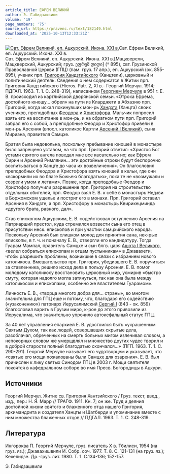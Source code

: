 ```yaml
---
article_title: ЕФРЕМ ВЕЛИКИЙ
author: Э. Габидзашвили
volume: '19'
page_numbers: '75'
source_url: https://pravenc.ru/text/182149.html
downloaded_at: '2025-10-13T12:33:21Z'
---
```


[![Свт. Ефрем Великий, еп. Ацкурский. Икона. XXI в.](https://pravenc.ru/data/402/487/1234/i200.jpg "Кликните для увеличения картинки")](https://pravenc.ru/data/402/487/1234/i400.jpg)Свт. Ефрем Великий, еп. Ацкурский. Икона. XXI в.  
Свт. Ефрем Великий, еп. Ацкурский. Икона. XXI в.[Мацкверели, Мацхверский, Ацкурский; груз. ეფრემ დიდი] († 895), свт. Грузинской Православной Церкви (ГПЦ) (пам. груз. 17 апр.), еп. Ацкурский (ок. 855-895), ученик прп. [Григория Хандзтийского](<https://pravenc.ru/text/Григория Хандзтийского.html>) (Ханцтели), церковный и политический деятель. Сведения о нем содержатся в Житии прп. Григория Хандзтийского (Hieros. Patr. 2, XI в.- Георгий Мерчул. 1914; ПДГАЛ. 1963. Т. 1. С. 248-319), написанном [Георгием Мерчуле](<https://pravenc.ru/text/Георгий Мерчуле.html>) в 951 г. Е. В. происходил из картлийской дворянской семьи. «Отрока Ефрема, достойного юношу... обрел» на пути из Кларджети в Абхазию прп. Григорий, когда искал покинувших мон-рь [Хандзта](https://pravenc.ru/text/Хандзта.html) (Ханцта) своих учеников, преподобных [Феодора](https://pravenc.ru/text/Феодор.html) и [Христофора](https://pravenc.ru/text/Христофора.html). Мальчик попросил взять его на воспитание в мон-рь, и на обратном пути прп. Григорий забрал его с собой, а преподобные Феодор и Христофор привели в мон-рь Арсения (впосл. католикос Картли [Арсений I Великий](<https://pravenc.ru/text/Арсений I Великий.html>)), сына Мириана, правителя Самцхе.

Братия была недовольна, поскольку пребывание юношей в монастыре было запрещено уставом, на что прп. Григорий ответил: «Христос Бог устами святого ангела поведал мне все касательно их; как Ефрем Сирин и Арсений Римлянин... эти достойные отроки будут беспорочно воспитываться в Ханцте до часа их возвеличения». Он благословил преподобных Феодора и Христофора взять юношей в кельи, где они «вскормили их во благе Божьею благодатью», пока те не «возмужали и созрели умом и летами». Позже, когда преподобные Феодор и Христофор получили разрешение прп. Григория на строительство отдельных обителей, прп. Феодор взял Е. В. к себе в монастырь Недзви в Боржомском ущелье и постриг его в монахи. Прп. Григорий оставил Арсения в Хандзте, а прп. Христофору в монастырь Квирикецминда «другого брата, равного, дал».

Став епископом Ацкурским, Е. В. содействовал вступлению Арсения на Патриарший престол, куда стремился возвести сына его отец в присутствии неск. епископов и при участии самцхийского народа. Поскольку Арсений был слишком молод для принятия сана, нек-рые епископы, в т. ч. и поначалу Е. В., отвергли его кандидатуру. Тогда Гуарам Мампал, правитель Самцхе и сын блгв. царя [Ашота I Великого](<https://pravenc.ru/text/Ашота I Великого.html>), «велел собраться епископам и отцам пустынникам» в Джавахети, чтобы разрешить проблемы, возникшие в связи с избранием нового католикоса. Вмешательство прп. Григория, убедившего Е. В. поручиться за ставленника, решило исход дела в пользу Арсения. Е. В. помог молодому католикосу восстановить церковный мир, усмирив «быстро смуту, которая надолго могла затянуться, так как она была между католикосом и епископами, особенно же властителем Гуарамом».

Личность Е. В., «творца многого добра для... страны», во многом значительна для ГПЦ еще и потому, что, благодаря его содействию («узаконению») патриарх Иерусалимский [Сергий I](<https://pravenc.ru/text/Сергий I.html>) (843 - ок. 859) благословил варить в Грузии миро, к-рое до этого привозили из Иерусалима, что значительно упрочило автокефальный статус ГПЦ.

За 40 лет управления епархией Е. В. удостоился быть «украшенным Святым Духом, так как людей, совершавших скрытые дела, разоблачал, обреченных на смерть больных мигом излечивал словом, а непокорных словом же умерщвлял и множество других чудес творил и в доброй старости полный благодатью скончался...» (ПГП. 1963. Т. 1. С. 290-291). Георгий Мерчуле называет его чудотворцем и указывает, что «святые его мощи пожалованы были Самцхе для озарения». Е. В. был причислен к лику святых Синодом ГПЦ в 2003 г. Мощи святителя покоятся в кафедральном соборе во имя Пресв. Богородицы в Ацкури.

## Источники

Георгий Мерчул. Житие св. Григория Хантзийского / Груз. текст, введ., изд., пер.: Н. Я. Марр // ТРАГФ. 1911. Кн. 7; он же. Труд и деяния достойной жизни святого и блаженного отца нашего Григория, архимандрита и создателя Ханцты и Шатберди и упоминание вместе с ним множества блаженных отцов // ПДГАЛ. 1963. Т. 1. С. 248-319.

## Литература

Ингороква П. Георгий Мерчуле, груз. писатель X в. Тбилиси, 1954 (на груз. яз.); Джавахишвили И. Собр. соч. 1977. Т. 8. С. 121-131 (на груз. яз.); Кекелидзе. Др.-груз. лит. 1980. Т. 1. С.134-136; 152-157.

Э. Габидзашвили
